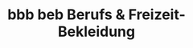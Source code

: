 ---
title: "bbb beb Berufs & Freizeit-Bekleidung"
url: /rudolstadt/bbb-beb-berufs-und-freizeit-bekleidung/
shop: Kleidung
---